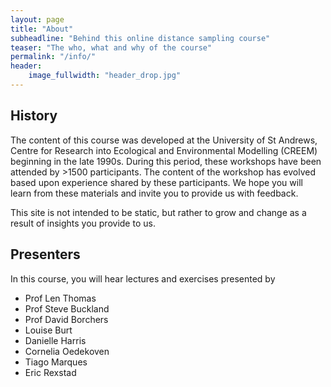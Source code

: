 ```yaml
---
layout: page
title: "About"
subheadline: "Behind this online distance sampling course"
teaser: "The who, what and why of the course"
permalink: "/info/"
header:
    image_fullwidth: "header_drop.jpg"
---
```



## History

The content of this course was developed at the University of St Andrews, Centre for Research into Ecological and Environmental Modelling (CREEM) beginning in the late 1990s.  During this period, these workshops have been attended by >1500 participants.  The content of the workshop has evolved based upon experience shared by these participants.  We hope you will learn from these materials and invite you to provide us with feedback.  

This site is not intended to be static, but rather to grow and change as a result of insights you provide to us.

## Presenters

In this course, you will hear lectures and exercises presented by

* Prof Len Thomas
* Prof Steve Buckland
* Prof David Borchers
* Louise Burt
* Danielle Harris
* Cornelia Oedekoven
* Tiago Marques
* Eric Rexstad